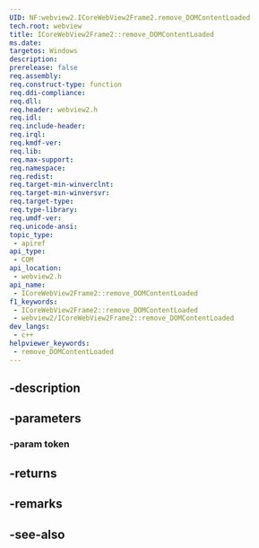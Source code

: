 ```yaml
---
UID: NF:webview2.ICoreWebView2Frame2.remove_DOMContentLoaded
tech.root: webview
title: ICoreWebView2Frame2::remove_DOMContentLoaded
ms.date: 
targetos: Windows
description: 
prerelease: false
req.assembly: 
req.construct-type: function
req.ddi-compliance: 
req.dll: 
req.header: webview2.h
req.idl: 
req.include-header: 
req.irql: 
req.kmdf-ver: 
req.lib: 
req.max-support: 
req.namespace: 
req.redist: 
req.target-min-winverclnt: 
req.target-min-winversvr: 
req.target-type: 
req.type-library: 
req.umdf-ver: 
req.unicode-ansi: 
topic_type:
 - apiref
api_type:
 - COM
api_location:
 - webview2.h
api_name:
 - ICoreWebView2Frame2::remove_DOMContentLoaded
f1_keywords:
 - ICoreWebView2Frame2::remove_DOMContentLoaded
 - webview2/ICoreWebView2Frame2::remove_DOMContentLoaded
dev_langs:
 - c++
helpviewer_keywords:
 - remove_DOMContentLoaded
---
```


## -description

## -parameters

### -param token

## -returns

## -remarks

## -see-also

